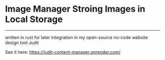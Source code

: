 # Image Manager Stroing Images in Local Storage
----
written in rust for later integration in my open-source no-code website design tool Judit

See it here: <a href="https://judit-content-manager.onrender.com/">https://judit-content-manager.onrender.com/</a>